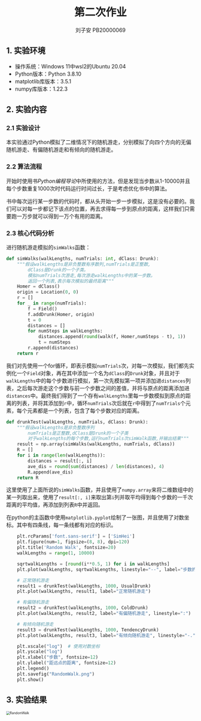 <center><h1>第二次作业</h1></center>

<center>刘子安 PB20000069 </center>

## 1. 实验环境

* 操作系统：Windows 11中wsl2的Ubuntu 20.04
* Python版本：Python 3.8.10
* matplotlib库版本：3.5.1
* numpy库版本：1.22.3 

## 2. 实验内容

### 2.1 实验设计

本实验通过Python模拟了二维情况下的随机游走，分别模拟了向四个方向的无偏随机游走、有偏随机游走和有倾向的随机游走。

### 2.2 算法流程

开始时使用书*Python编程导论*中所使用的方法，但是发现当步数从1-10000并且每个步数重复1000次时代码运行时间过长，于是考虑优化书中的算法。

书中每次运行某一步数的代码时，都从头开始一步一步模拟，这是没有必要的。我们可以对每一步都记下该点的位置，再去求得每一步到原点的距离，这样我们只需要跑一万步就可以得到一万个有用的距离。

### 2.3 核心代码分析

进行随机游走模拟的`simWalks`函数：

```python
def simWalks(walkLengths, numTrials: int, dClass: Drunk):
    """假设walkLengths是非负整数有序数列,numTrials是正整数,
        dClass是Drunk的一个子类。
        模拟numTrials次游走,每次游走walkLengths中的某一步数。
        返回一个列表,表示每次模拟的最终距离"""
    Homer = dClass()
    origin = Location(0, 0)
    r = []
    for _ in range(numTrials):
        f = Field()
        f.addDrunk(Homer, origin)
        t = 0
        distances = []
        for numSteps in walkLengths:
            distances.append(round(walk(f, Homer,numSteps - t), 1))
            t = numSteps
        r.append(distances)
    return r
```

我们对先使用一个for循环，即表示模拟`numTrials`次，对每一次模拟，我们都先实例化一个`Field`对象，再在其中添加一个名为`dClass`的`Drunk`对象，并且对于`walkLengths`中的每个步数进行模拟，第一次先模拟第一项并添加进`distances`列表，之后每次游走这个步数与前一个步数之间的差值，并将与原点的距离添加进`distances`中。最终我们得到了一个存有`walkLengths`里每一步数模拟到原点的距离的列表，并将其添加到`r`中，循环`numTrials`次后就在`r`中得到了`numTrials`个元素，每个元素都是一个列表，包含了每个步数对应的距离。

```python
def drunkTest(walkLengths, numTrials, dClass: Drunk):
    """假设walkLengths是非负整数序列
        numTrials是正整数,dClass是Drunk的一个子类
        对于walkLengths的每个步数,运行numTrials次simWalk函数,并输出结果"""
    result = np.array(simWalks(walkLengths, numTrials, dClass))
    R = []
    for i in range(len(walkLengths)):
        distances = result[:, i]
        ave_dis = round(sum(distances) / len(distances), 4)
        R.append(ave_dis)
    return R
```

这里使用了上面所说的`simWalks`函数，并且使用了`numpy.array`来将二维数组中的某一列取出来，使用了`result[:, i]`来取出第`i`列并取平均得到每个步数的一千次距离的平均值，再添加到列表`R`中并返回。

在python的主函数中使用`matplotlib.pyplot`绘制了一张图，并且使用了对数坐标。其中有四条线，每一条线都有对应的标识。

```python
	plt.rcParams['font.sans-serif'] = ['SimHei']
    plt.figure(num=1, figsize=(8, 8), dpi=120)
    plt.title('Random Walk', fontsize=20)
    walkLengths = range(1, 10000)

    sqrtwalkLengths = [round(i**0.5, 1) for i in walkLengths]
    plt.plot(walkLengths, sqrtwalkLengths, linestyle="--", label="步数的平方根")

    # 正常随机游走
    result1 = drunkTest(walkLengths, 1000, UsualDrunk)
    plt.plot(walkLengths, result1, label="正常随机游走")

    # 有偏随机游走
    result2 = drunkTest(walkLengths, 1000, ColdDrunk)
    plt.plot(walkLengths, result2, label="有偏随机游走", linestyle=":")

    # 有倾向随机游走
    result3 = drunkTest(walkLengths, 1000, TendencyDrunk)
    plt.plot(walkLengths, result3, label="有倾向随机游走", linestyle="-.")

    plt.xscale("log")  # 使用对数坐标
    plt.yscale("log")
    plt.xlabel("步数", fontsize=12)
    plt.ylabel("距远点的距离", fontsize=12)
    plt.legend()
    plt.savefig("RandomWalk.png")
    plt.show()
```

## 3. 实验结果

<img src="D:\图片\RandomWalk.png" alt="RandomWalk" style="zoom:60%;" />
